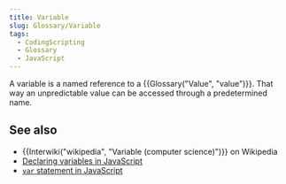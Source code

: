 ```yaml
---
title: Variable
slug: Glossary/Variable
tags:
  - CodingScripting
  - Glossary
  - JavaScript
---
```

<p>A variable is a named reference to a {{Glossary("Value", "value")}}. That way an unpredictable value can be accessed through a predetermined name.</p>

<h2 id="see_also">See also</h2>

<ul>
 <li>{{Interwiki("wikipedia", "Variable (computer science)")}} on Wikipedia</li>
 <li><a href="/en-US/docs/Web/JavaScript/Guide/Grammar_and_types#declarations">Declaring variables in JavaScript</a></li>
 <li><a href="/en-US/docs/Web/JavaScript/Reference/Statements/var"><code>var</code> statement in JavaScript</a></li>
</ul>
